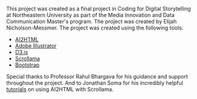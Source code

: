 This project was created as a final project in Coding for Digital Storytelling at Northeastern University as part of the Media Innovation and Data Communication Master's program. The project was created by Elijah Nicholson-Messmer. The project was created using the following tools:

* [AI2HTML](http://ai2html.org/)
* [Adobe Illustrator](https://www.adobe.com/products/illustrator.html)
* [D3.js](https://d3js.org/)
* [Scrollama](https://github.com/russellsamora/scrollama)
* [Bootstrap](http://getbootstrap.com/)

Special thanks to Professor Rahul Bhargava for his guidance and support throughout the project. And to Jonathan Soma for his incredibly helpful [tutorials](https://github.com/jsoma?tab=repositories&q=ai2html&type=&language=&sort=) on using AI2HTML with Scrollama.